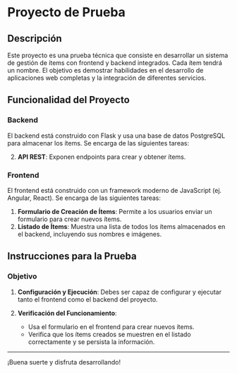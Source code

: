 # Proyecto de Prueba

## Descripción

Este proyecto es una prueba técnica que consiste en desarrollar un sistema de gestión de ítems con frontend y backend integrados. Cada ítem tendrá un nombre. El objetivo es demostrar habilidades en el desarrollo de aplicaciones web completas y la integración de diferentes servicios.

## Funcionalidad del Proyecto

### Backend

El backend está construido con Flask y usa una base de datos PostgreSQL para almacenar los ítems. Se encarga de las siguientes tareas:

2. **API REST**: Exponen endpoints para crear y obtener ítems.

### Frontend

El frontend está construido con un framework moderno de JavaScript (ej. Angular, React). Se encarga de las siguientes tareas:

1. **Formulario de Creación de Ítems**: Permite a los usuarios enviar un formulario para crear nuevos ítems.
2. **Listado de Ítems**: Muestra una lista de todos los ítems almacenados en el backend, incluyendo sus nombres e imágenes.

## Instrucciones para la Prueba

### Objetivo

1. **Configuración y Ejecución**: Debes ser capaz de configurar y ejecutar tanto el frontend como el backend del proyecto.

3. **Verificación del Funcionamiento**:
   - Usa el formulario en el frontend para crear nuevos ítems.
   - Verifica que los ítems creados se muestren en el listado correctamente y se persista la información.

---

¡Buena suerte y disfruta desarrollando!

